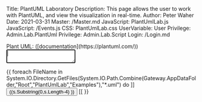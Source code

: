 Title: PlantUML Laboratory
Description: This page allows the user to work with PlantUML, and view the visualization in real-time.
Author: Peter Waher
Date: 2021-03-31
Master: /Master.md
JavaScript: PlantUmlLab.js
JavaScript: /Events.js
CSS: PlantUmlLab.css
UserVariable: User
Privilege: Admin.Lab.PlantUml
Privilege: Admin.Lab.Script
Login: /Login.md

<div id="Lab">
<section id="UmlSection">
<div id="UmlDiv">
Plant UML: ([documentation](https://plantuml.com/))
<textarea id="Uml" autofocus="autofocus" wrap="hard" onkeydown="return UmlKeyDown(this,event);"></textarea>

{{
foreach FileName in System.IO.Directory.GetFiles(System.IO.Path.Combine(Gateway.AppDataFolder,"Root","PlantUmlLab","Examples"),"*.uml") do
	]]<button class="posButtonSm" type="button" onclick="ShowExample('((s:=System.IO.Path.GetFileName(FileName) ))')">((s.Substring(0,s.Length-4) ))</button>
[[
}}

</div>
</section>

<section id="GraphSection">
<div id="GraphDiv">
</div>
</section>
</div>